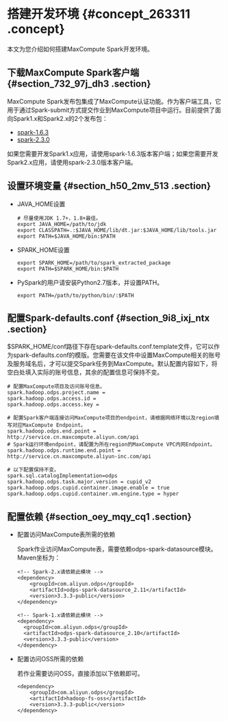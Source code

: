 # 搭建开发环境 {#concept_263311 .concept}

本文为您介绍如何搭建MaxCompute Spark开发环境。

## 下载MaxCompute Spark客户端 {#section_732_97j_dh3 .section}

MaxCompute Spark发布包集成了MaxCompute认证功能。作为客户端工具，它用于通过Spark-submit方式提交作业到MaxCompute项目中运行。目前提供了面向Spark1.x和Spark2.x的2个发布包：

-   [spark-1.6.3](http://odps-repo.oss-cn-hangzhou.aliyuncs.com/spark/1.6.3-public/spark-1.6.3-public.tar.gz)
-   [spark-2.3.0](http://odps-repo.oss-cn-hangzhou.aliyuncs.com/spark/2.3.0-odps0.30.0/spark-2.3.0-odps0.30.0.tar.gz)

如果您需要开发Spark1.x应用，请使用spark-1.6.3版本客户端；如果您需要开发Spark2.x应用，请使用spark-2.3.0版本客户端。

## 设置环境变量 {#section_h50_2mv_513 .section}

-   JAVA\_HOME设置

    ``` {#codeblock_f02_ahy_eis .language-java}
    # 尽量使用JDK 1.7+，1.8+最佳。
    export JAVA_HOME=/path/to/jdk
    export CLASSPATH=.:$JAVA_HOME/lib/dt.jar:$JAVA_HOME/lib/tools.jar
    export PATH=$JAVA_HOME/bin:$PATH
    ```

-   SPARK\_HOME设置

    ``` {#codeblock_sr8_wy9_7ni .language-java}
    export SPARK_HOME=/path/to/spark_extracted_package
    export PATH=$SPARK_HOME/bin:$PATH
    ```

-   PySpark的用户请安装Python2.7版本，并设置PATH。

    ``` {#codeblock_67c_ym0_s5i}
    export PATH=/path/to/python/bin/:$PATH
    ```


## 配置Spark-defaults.conf {#section_9i8_ixj_ntx .section}

$SPARK\_HOME/conf路径下存在spark-defaults.conf.template文件，它可以作为spark-defaults.conf的模版。您需要在该文件中设置MaxCompute相关的账号及服务域名后，才可以提交Spark任务到MaxCompute。默认配置内容如下，将空白处填入实际的账号信息，其余的配置信息可保持不变。

``` {#codeblock_3ur_xq5_zy1}
# 配置MaxCompute项目及访问账号信息。
spark.hadoop.odps.project.name =
spark.hadoop.odps.access.id =
spark.hadoop.odps.access.key =

# 配置Spark客户端连接访问MaxCompute项目的endpoint，请根据网络环境以及region填写对应MaxCompute Endpoint。
spark.hadoop.odps.end.point = http://service.cn.maxcompute.aliyun.com/api
# Spark运行环境endpoint，请配置为所在region的MaxCompute VPC内网Endpoint。
spark.hadoop.odps.runtime.end.point = http://service.cn.maxcompute.aliyun-inc.com/api

# 以下配置保持不变。
spark.sql.catalogImplementation=odps
spark.hadoop.odps.task.major.version = cupid_v2
spark.hadoop.odps.cupid.container.image.enable = true
spark.hadoop.odps.cupid.container.vm.engine.type = hyper
```

## 配置依赖 {#section_oey_mqy_cq1 .section}

-   配置访问MaxCompute表所需的依赖

    Spark作业访问MaxCompute表，需要依赖odps-spark-datasource模块。Maven坐标为：

    ``` {#codeblock_xc0_vd1_ga2}
    <!-- Spark-2.x请依赖此模块 -->
    <dependency>
        <groupId>com.aliyun.odps</groupId>
        <artifactId>odps-spark-datasource_2.11</artifactId>
        <version>3.3.3-public</version>
    </dependency>
    
    <!-- Spark-1.x请依赖此模块 -->
    <dependency>
      <groupId>com.aliyun.odps</groupId>
      <artifactId>odps-spark-datasource_2.10</artifactId>
      <version>3.3.3-public</version>
    </dependency>
    ```

-   配置访问OSS所需的依赖

    若作业需要访问OSS，直接添加以下依赖即可。

    ``` {#codeblock_2eh_eqv_llt}
    <dependency>
        <groupId>com.aliyun.odps</groupId>
        <artifactId>hadoop-fs-oss</artifactId>
        <version>3.3.3-public</version>
    </dependency>
    ```


